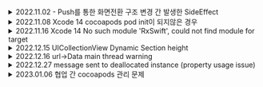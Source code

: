<details>
  <summary> 2022.11.02 - Push를 통한 화면전환 구조 변경 간 발생한 SideEffect </summary>
  AS-IS 푸시가 없었음, 그래서 푸시로 인한 화면 전환 로직이 없음
  ParentsViewController -> MainNavi -> MainViewController의 형태였음
  ParentsViewController -> NotiViewController로의 이동 간 VC <-> UINavigationController 전환이 어려운 상황

  TO-BE 

  [new]ParentsNavi -> ParentsViewController -> MainNavi -> MainViewController의 형태로 변경 -> 푸시 화면 전환 성공

  - Side Effect 발생

  -> MainViewController에서 SideMenu가 import 된 MenuViewController를 performSegue로 호출을 할 때 MainViewController가 사라짐

  - 원인

  ***여기서 seugue의 종류가 show로 되어있었음 -> present로 수정

  UIViewController에서는 화면 전환을 present, dismiss 호출하여 사용가능하며, UINavigationController의 화면 전환 메소드는 사용할 수 없다

  UINavigationController에서는 화면 전환을 push, pop 호출하여 사용가능하며, UIViewController의 화면 전환 메소드는 사용할 수 없다

  - 해결

  show의 특성은 호출하는 클래스에 맞춰서 화면 전환을 해준다.호출하는 화면의 클래스가 UINavigationController였기 때문에 SideMenu View를 push 해줬기에 Side Effect가 발생하였다
  segue를 끊고 화면 전환 코드를 작성해도 되었지만, 기존 코드를 살려 segue의 종류를 show -> present Modally 변경해주었다
</details>

<details>
  <summary> 2022.11.08 Xcode 14 cocoapods pod init이 되지않은 경우</summary>

  [블로그 포스팅 대체](https://plcprogrammer-dy.tistory.com/78)
</details>

<details>
  <summary> 2022.11.16 Xcode 14 No such module 'RxSwift', could not find module for target </summary>

  [블로그 포스팅 대체](https://plcprogrammer-dy.tistory.com/81)
</details>

<details>
  <summary> 2022.12.15 UICollectionView Dynamic Section height </summary>
  
  기존 UICollectionViewDelegateFlowLayout 을 채택하지않고 UICollectionView Compositional Layout를 사용하면서 생긴 일..
  
  3개의 섹션으로 구성되어있으며, 1번째 섹션을 제외하고 2, 3번째 섹션은 존재할 수도, 존재하지않을수도 있다.
  1번째 섹션 또한 UI Components 구성이 동적이다.
  
  1번째 섹션의 UI Component가 변하게 되어 1번째 섹션의 height가 줄어들어야했지만, 동적 처리 작업을 하지않았다.
  
</details>

<details>
  <summary> 2022.12.16 url->Data main thread warning </summary>
  
  Synchronous URL loading of 'url' should not occur on this application's main thread as it may lead to UI  unresponsiveness. 
  
  Please switch to an asynchronous networking API such as URLSession.
  
  Xcode 14로 변경되면서 thread warning이 표출되었다.
  
  url을 통해 UIImage(data: Data)로 init 하는 상황
 
 
  기존코드
  
  ```swift
  guard let url = URL(string: item.photo.url),
        let data = try? try? Data(contentsOf: url) else { return cell }
        
  DispatchQueue.main.async {
      convertedCell.bannerImage.image = UIImage(data: data)
  }
  ```
  
  대용량의 Data의 경우 main thread에서 작업 시 병목현상이 생길 수 있기 때문
  변경 후
  
  ```swift
  guard let url = URL(string: item.photo.url) else { return cell }
            
  URLSession.shared.dataTask(with: url) { data, response, error in
      guard let imageData = data else { return }
            
      DispatchQueue.main.async {
           convertedCell.bannerImage.image = UIImage(data: imageData)
      }
  }.resume()
  ```
  
</details>

<details>
  <summary> 2022.12.27 message sent to deallocated instance (property usage issue) </summary>
</details>

<details>
  <summary> 2023.01.06 협업 간 cocoapods 관리 문제 </summary>
  Podfile, Podfile.lock, Pods/
</details>
